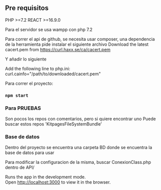 ## Pre requisitos

PHP >=7.2
REACT >=16.9.0

Para el servidor se usa wampp con php 7.2

Para correr el api de github, se necesita usar composer, una dependencia de la herramienta pide instalar el siguiente archivo Download the latest cacert.pem from https://curl.haxx.se/ca/cacert.pem

Y añadir lo siguiente

Add the following line to php.ini:
curl.cainfo="/path/to/downloaded/cacert.pem"


Para correr el proyecto:

### `npm start`

### Para PRUEBAS

Son pocos los repos con comentarios, pero si quiere encontrar uno
Puede buscar estos repos  'KitpagesFileSystemBundle'

### Base de datos

Dentro del proyecto se encuentra una carpeta BD donde se encuentra la base de datos para usar

Para modificar la configuracion de la misma, buscar ConexionClass.php dentro de API/

Runs the app in the development mode.<br>
Open [http://localhost:3000](http://localhost:3000) to view it in the browser.



